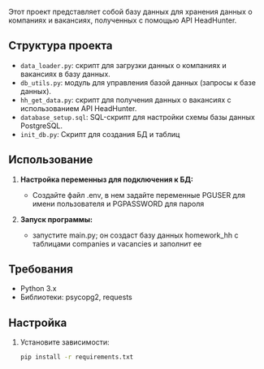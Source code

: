 Этот проект представляет собой базу данных для хранения данных о компаниях и вакансиях, полученных с помощью API
HeadHunter.

## Структура проекта

- `data_loader.py`: скрипт для загрузки данных о компаниях и вакансиях в базу данных.
- `db_utils.py`: модуль для управления базой данных (запросы к базе данных).
- `hh_get_data.py`: скрипт для получения данных о вакансиях с использованием API HeadHunter.
- `database_setup.sql`: SQL-скрипт для настройки схемы базы данных PostgreSQL.
- `init_db.py`: Скрипт для создания БД и таблиц
## Использование

1. **Настройка переменныз для подключения к БД:**
    - Создайте файл .env, в нем задайте переменные PGUSER для имени пользователя и PGPASSWORD для пароля 

2. **Запуск программы:**
    - запустите main.py; он создаст базу данных homework_hh с таблицами companies и vacancies и заполнит ее


## Требования

- Python 3.x
- Библиотеки: psycopg2, requests

## Настройка

1. Установите зависимости:
   ```bash
   pip install -r requirements.txt
